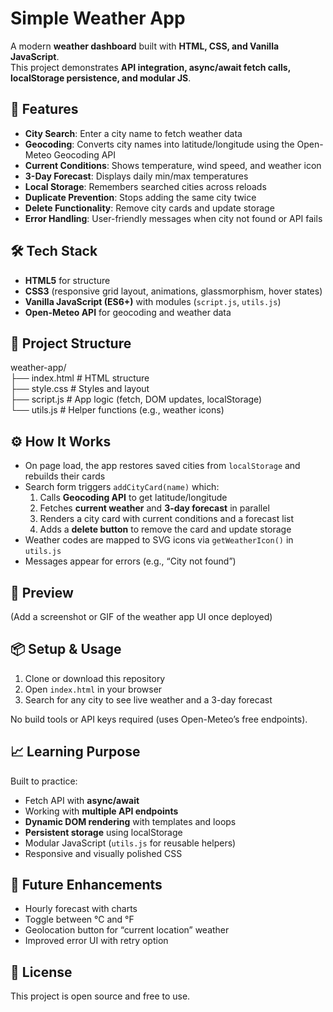 # Simple Weather App

A modern **weather dashboard** built with **HTML, CSS, and Vanilla JavaScript**.  
This project demonstrates **API integration, async/await fetch calls, localStorage persistence, and modular JS**.

## 🚀 Features
- **City Search**: Enter a city name to fetch weather data  
- **Geocoding**: Converts city names into latitude/longitude using the Open-Meteo Geocoding API  
- **Current Conditions**: Shows temperature, wind speed, and weather icon  
- **3-Day Forecast**: Displays daily min/max temperatures  
- **Local Storage**: Remembers searched cities across reloads  
- **Duplicate Prevention**: Stops adding the same city twice  
- **Delete Functionality**: Remove city cards and update storage  
- **Error Handling**: User-friendly messages when city not found or API fails

## 🛠️ Tech Stack
- **HTML5** for structure  
- **CSS3** (responsive grid layout, animations, glassmorphism, hover states)  
- **Vanilla JavaScript (ES6+)** with modules (`script.js`, `utils.js`)  
- **Open-Meteo API** for geocoding and weather data

## 📂 Project Structure
weather-app/  
├── index.html      # HTML structure  
├── style.css       # Styles and layout  
├── script.js       # App logic (fetch, DOM updates, localStorage)  
└── utils.js        # Helper functions (e.g., weather icons)

## ⚙️ How It Works
- On page load, the app restores saved cities from `localStorage` and rebuilds their cards  
- Search form triggers `addCityCard(name)` which:  
  1. Calls **Geocoding API** to get latitude/longitude  
  2. Fetches **current weather** and **3-day forecast** in parallel  
  3. Renders a city card with current conditions and a forecast list  
  4. Adds a **delete button** to remove the card and update storage  
- Weather codes are mapped to SVG icons via `getWeatherIcon()` in `utils.js`  
- Messages appear for errors (e.g., “City not found”)

## 🎨 Preview
(Add a screenshot or GIF of the weather app UI once deployed)

## 📦 Setup & Usage
1. Clone or download this repository  
2. Open `index.html` in your browser  
3. Search for any city to see live weather and a 3-day forecast  

No build tools or API keys required (uses Open-Meteo’s free endpoints).  

## 📈 Learning Purpose
Built to practice:
- Fetch API with **async/await**  
- Working with **multiple API endpoints**  
- **Dynamic DOM rendering** with templates and loops  
- **Persistent storage** using localStorage  
- Modular JavaScript (`utils.js` for reusable helpers)  
- Responsive and visually polished CSS

## 🔮 Future Enhancements
- Hourly forecast with charts  
- Toggle between °C and °F  
- Geolocation button for “current location” weather  
- Improved error UI with retry option  

## 📄 License
This project is open source and free to use.
